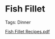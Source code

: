 # Fish Fillet

Tags: Dinner

[Fish Fillet Recipes.pdf](Fish%20Fillet%20288265965788425aa6577c6da87e7490/Fish_Fillet_Recipes.pdf)